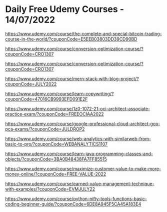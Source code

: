 # Daily Free Udemy Courses - 14/07/2022

https://www.udemy.com/course/the-complete-and-special-bitcoin-trading-course-in-the-world/?couponCode=E5EEB03803DD39CD90BD
https://www.udemy.com/course/conversion-optimization-course/?couponCode=CRO1307
https://www.udemy.com/course/conversion-optimization-course/?couponCode=CRO1307
https://www.udemy.com/course/mern-stack-with-blog-project/?couponCode=JULY2022
https://www.udemy.com/course/learn-copywriting/?couponCode=47016CB9993EFD091E2F
https://www.udemy.com/course/1z0-1072-21-oci-architect-associate-practice-exam/?couponCode=FREEOCIAA2022
https://www.udemy.com/course/google-professional-cloud-architect-gcp-pca-exams/?couponCode=JULDROP2
https://www.udemy.com/course/web-analytics-with-similarweb-from-basic-to-pro/?couponCode=WEBANALYTICS1107
https://www.udemy.com/course/learn-java-programming-classes-and-objects/?couponCode=3BA0B48438FA7FF85515
https://www.udemy.com/course/maximize-customer-value-to-make-more-money-online/?couponCode=FREE-VALUE-2022
https://www.udemy.com/course/earned-value-management-technique-with-examples/?couponCode=EVMJULY22
https://www.udemy.com/course/python-nifty-tools-functions-basic-coding-beginner-guide/?couponCode=6DE8A945F5CA45A183E4
